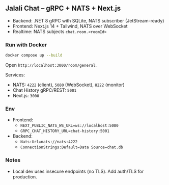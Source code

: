 ## Jalali Chat – gRPC + NATS + Next.js

- Backend: .NET 8 gRPC with SQLite, NATS subscriber (JetStream-ready)
- Frontend: Next.js 14 + Tailwind, NATS over WebSocket
- Realtime: NATS subjects `chat.room.<roomId>`

### Run with Docker
```bash
docker compose up --build
```

Open `http://localhost:3000/room/general`.

Services:
- NATS: `4222` (client), `5080` (WebSocket), `8222` (monitor)
- Chat History gRPC/REST: `5001`
- Next.js: `3000`

### Env
- Frontend:
  - `NEXT_PUBLIC_NATS_WS_URL=ws://localhost:5080`
  - `GRPC_CHAT_HISTORY_URL=chat-history:5001`
- Backend:
  - `Nats:Url=nats://nats:4222`
  - `ConnectionStrings:Default=Data Source=chat.db`

### Notes
- Local dev uses insecure endpoints (no TLS). Add auth/TLS for production.


